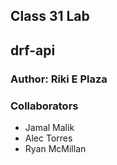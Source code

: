 ## Class 31 Lab
## drf-api
### Author: Riki E Plaza

### Collaborators
- Jamal Malik
- Alec Torres
- Ryan McMillan